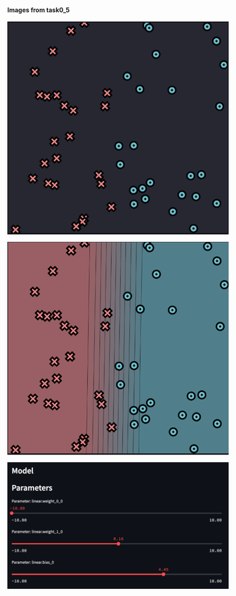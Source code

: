 #### Images from task0_5

![alt text](imgs/task_0_5_data0.png)

![plot](./imgs/task0_5_data0_sol.png)

![plot](./imgs/task0_5_params.png)